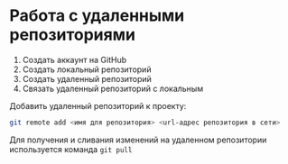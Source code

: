 # **Работа с удаленными репозиториями**

1. Создать аккаунт на GitHub
2. Создать локальный репозиторий
3. Создать удаленный репозиторий
4. Связать удаленный репозиторий с локальным


Добавить удаленный репозиторий к проекту: 
```Bash
git remote add <имя для репозитория> <url-адрес репозитория в сети>
```

Для получения и сливания изменений на удаленном репозитории используется команда `git pull`
